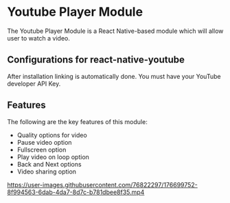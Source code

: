 # Youtube Player Module
The Youtube Player Module is a React Native-based module which will allow user to watch a video.


## Configurations for react-native-youtube
After installation linking is automatically done. You must have your YouTube developer API Key.


## Features
The following are the key features of this module:
* Quality options for video
* Pause video option
* Fullscreen option
* Play video on loop option
* Back and Next options
* Video sharing option


https://user-images.githubusercontent.com/76822297/176699752-8f994563-6dab-4da7-8d7c-b781dbee8f35.mp4

